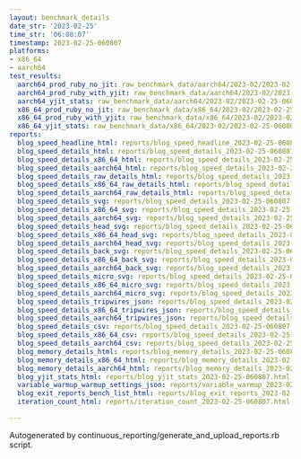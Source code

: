 ```yaml
---
layout: benchmark_details
date_str: '2023-02-25'
time_str: '06:08:07'
timestamp: 2023-02-25-060807
platforms:
- x86_64
- aarch64
test_results:
  aarch64_prod_ruby_no_jit: raw_benchmark_data/aarch64/2023-02/2023-02-25-060807_basic_benchmark_aarch64_prod_ruby_no_jit.json
  aarch64_prod_ruby_with_yjit: raw_benchmark_data/aarch64/2023-02/2023-02-25-060807_basic_benchmark_aarch64_prod_ruby_with_yjit.json
  aarch64_yjit_stats: raw_benchmark_data/aarch64/2023-02/2023-02-25-060807_basic_benchmark_aarch64_yjit_stats.json
  x86_64_prod_ruby_no_jit: raw_benchmark_data/x86_64/2023-02/2023-02-25-060807_basic_benchmark_x86_64_prod_ruby_no_jit.json
  x86_64_prod_ruby_with_yjit: raw_benchmark_data/x86_64/2023-02/2023-02-25-060807_basic_benchmark_x86_64_prod_ruby_with_yjit.json
  x86_64_yjit_stats: raw_benchmark_data/x86_64/2023-02/2023-02-25-060807_basic_benchmark_x86_64_yjit_stats.json
reports:
  blog_speed_headline_html: reports/blog_speed_headline_2023-02-25-060807.html
  blog_speed_details_html: reports/blog_speed_details_2023-02-25-060807.html
  blog_speed_details_x86_64_html: reports/blog_speed_details_2023-02-25-060807.x86_64.html
  blog_speed_details_aarch64_html: reports/blog_speed_details_2023-02-25-060807.aarch64.html
  blog_speed_details_raw_details_html: reports/blog_speed_details_2023-02-25-060807.raw_details.html
  blog_speed_details_x86_64_raw_details_html: reports/blog_speed_details_2023-02-25-060807.x86_64.raw_details.html
  blog_speed_details_aarch64_raw_details_html: reports/blog_speed_details_2023-02-25-060807.aarch64.raw_details.html
  blog_speed_details_svg: reports/blog_speed_details_2023-02-25-060807.svg
  blog_speed_details_x86_64_svg: reports/blog_speed_details_2023-02-25-060807.x86_64.svg
  blog_speed_details_aarch64_svg: reports/blog_speed_details_2023-02-25-060807.aarch64.svg
  blog_speed_details_head_svg: reports/blog_speed_details_2023-02-25-060807.head.svg
  blog_speed_details_x86_64_head_svg: reports/blog_speed_details_2023-02-25-060807.x86_64.head.svg
  blog_speed_details_aarch64_head_svg: reports/blog_speed_details_2023-02-25-060807.aarch64.head.svg
  blog_speed_details_back_svg: reports/blog_speed_details_2023-02-25-060807.back.svg
  blog_speed_details_x86_64_back_svg: reports/blog_speed_details_2023-02-25-060807.x86_64.back.svg
  blog_speed_details_aarch64_back_svg: reports/blog_speed_details_2023-02-25-060807.aarch64.back.svg
  blog_speed_details_micro_svg: reports/blog_speed_details_2023-02-25-060807.micro.svg
  blog_speed_details_x86_64_micro_svg: reports/blog_speed_details_2023-02-25-060807.x86_64.micro.svg
  blog_speed_details_aarch64_micro_svg: reports/blog_speed_details_2023-02-25-060807.aarch64.micro.svg
  blog_speed_details_tripwires_json: reports/blog_speed_details_2023-02-25-060807.tripwires.json
  blog_speed_details_x86_64_tripwires_json: reports/blog_speed_details_2023-02-25-060807.x86_64.tripwires.json
  blog_speed_details_aarch64_tripwires_json: reports/blog_speed_details_2023-02-25-060807.aarch64.tripwires.json
  blog_speed_details_csv: reports/blog_speed_details_2023-02-25-060807.csv
  blog_speed_details_x86_64_csv: reports/blog_speed_details_2023-02-25-060807.x86_64.csv
  blog_speed_details_aarch64_csv: reports/blog_speed_details_2023-02-25-060807.aarch64.csv
  blog_memory_details_html: reports/blog_memory_details_2023-02-25-060807.html
  blog_memory_details_x86_64_html: reports/blog_memory_details_2023-02-25-060807.x86_64.html
  blog_memory_details_aarch64_html: reports/blog_memory_details_2023-02-25-060807.aarch64.html
  blog_yjit_stats_html: reports/blog_yjit_stats_2023-02-25-060807.html
  variable_warmup_warmup_settings_json: reports/variable_warmup_2023-02-25-060807.warmup_settings.json
  blog_exit_reports_bench_list_html: reports/blog_exit_reports_2023-02-25-060807.bench_list.html
  iteration_count_html: reports/iteration_count_2023-02-25-060807.html

---
```

Autogenerated by continuous_reporting/generate_and_upload_reports.rb script.

